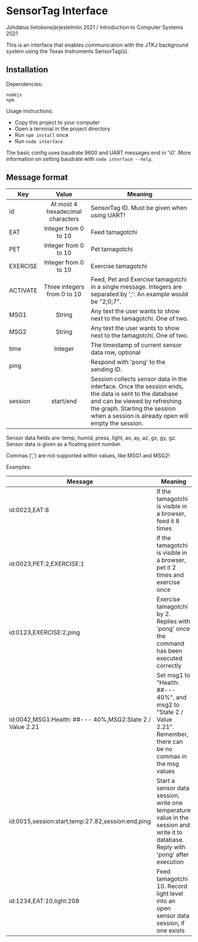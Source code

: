 # SensorTag Interface

Johdatus tietokonejärjestelmiin 2021 / Introduction to Computer Systems 2021

This is an interface that enables communication with the JTKJ background system using the Texas Instruments SensorTag(s).

## Installation 

Dependencies:
```
nodejs
npm
```

Usage instructions:
* Copy this project to your computer
* Open a terminal in the project directory
* Run `npm install` once
* Run `node interface`

The basic config uses baudrate 9600 and UART messages end in '\0'. More information on setting
baudrate with `node interface --help`.

## Message format

| Key     | Value    | Meaning |
| ------- |:--------:| ------- |
| id      | At most 4 hexadecimal characters | SensorTag ID. Must be given when using UART! |
| EAT     | Integer from 0 to 10 | Feed tamagotchi |
| PET     | Integer from 0 to 10 | Pet tamagotchi |
| EXERCISE| Integer from 0 to 10 | Exercise tamagotchi |
| ACTIVATE| Three integers from 0 to 10 | Feed, Pet and Exercise tamagotchi in a single message. Integers are separated by ';': An example would be "2;0;7". |
| MSG1    | String | Any text the user wants to show next to the tamagotchi. One of two. |
| MSG2    | String | Any text the user wants to show next to the tamagotchi. One of two. |
| time    | Integer | The timestamp of current sensor data row, optional |
| ping    | | Respond with 'pong' to the sending ID. |
| session | start/end | Session collects sensor data in the interface. Once the session ends, the data is sent to the database and can be viewed by refreshing the graph. Starting the session when a session is already open will empty the session. |

Sensor data fields are: temp, humid, press, light, ax, ay, az, gx, gy, gz.
Sensor data is given as a floating point number.

Commas (',') are not supported within values, like MSG1 and MSG2!

Examples:

| Message | Meaning |
| ------- | ------- |
| id:0023,EAT:8 | If the tamagotchi is visible in a browser, feed it 8 times |
| id:0023,PET:2,EXERCISE:1 | If the tamagotchi is visible in a browser, pet it 2 times and exercise once |
| id:0123,EXERCISE:2,ping | Exercise tamagotchi by 2. Replies with 'pong' once the command has been executed correctly |
| id:0042,MSG1:Health: ##--- 40%,MSG2:State 2 / Value 2.21 | Set msg1 to "Health: ##--- 40%", and msg2 to "State 2 / Value 2.21". Remember, there can be no commas in the msg values |
| id:0015,session:start,temp:27.82,session:end,ping | Start a sensor data session, write one temperature value in the session and write it to database. Reply with 'pong' after execution |
| id:1234,EAT:10,light:208 | Feed tamagotchi 10. Record light level into an open sensor data session, if one exists |
